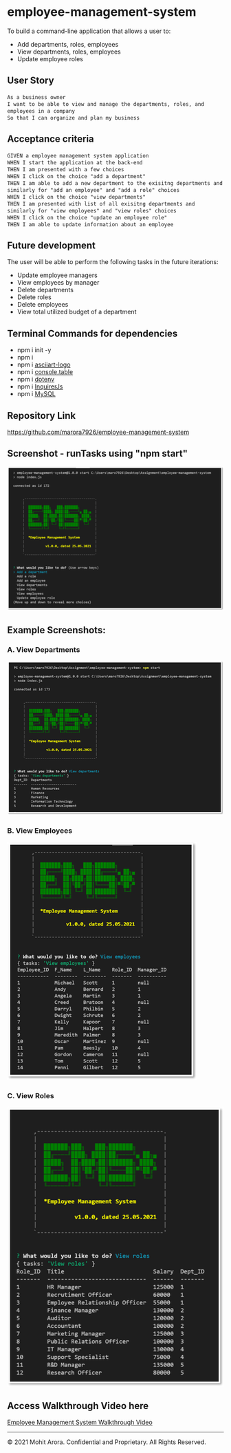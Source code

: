 # employee-management-system

To build a command-line application that allows a user to:
  * Add departments, roles, employees
  * View departments, roles, employees
  * Update employee roles

## User Story
```
As a business owner
I want to be able to view and manage the departments, roles, and employees in a company
So that I can organize and plan my business
```

## Acceptance criteria
```
GIVEN a employee management system application
WHEN I start the application at the back-end
THEN I am presented with a few choices
WHEN I click on the choice "add a department"
THEN I am able to add a new department to the exisitng departments and similarly for "add an employee" and "add a role" choices
WHEN I click on the choice "view departments"
THEN I am presented with list of all exisitng departments and similarly for "view employees" and "view roles" choices
WHEN I click on the choice "update an employee role"
THEN I am able to update information about an employee
```

## Future development

The user will be able to perform the following tasks in the future iterations:
  * Update employee managers
  * View employees by manager
  * Delete departments
  * Delete roles
  * Delete employees
  * View total utilized budget of a department

## Terminal Commands for dependencies
  * npm i init -y
  * npm i
  * npm i [asciiart-logo](https://github.com/tomi-vanek/asciiart-logo)
  * npm i [console.table](https://www.npmjs.com/package/console.table)
  * npm i [dotenv](https://www.npmjs.com/package/dotenv)
  * npm i [InquirerJs](https://www.npmjs.com/package/inquirer/v/0.2.3)
  * npm i [MySQL](https://www.npmjs.com/package/mysql)


## Repository Link
https://github.com/marora7926/employee-management-system


## Screenshot - runTasks using "npm start"
![runTasks using "npm start"](./assets/runTasks.png)


## Example Screenshots:
  ### A. View Departments
  ![View Departments](./assets/departments.png)


  ### B. View Employees
  ![View Employees](./assets/employees.png)


  ### C. View Roles
  ![View Roles](./assets/roles.png)


## Access Walkthrough Video here
[Employee Management System Walkthrough Video](https://cloudstor.aarnet.edu.au/plus/s/QNOufTS9LDXyGjK)

- - -
© 2021 Mohit Arora. Confidential and Proprietary. All Rights Reserved.
